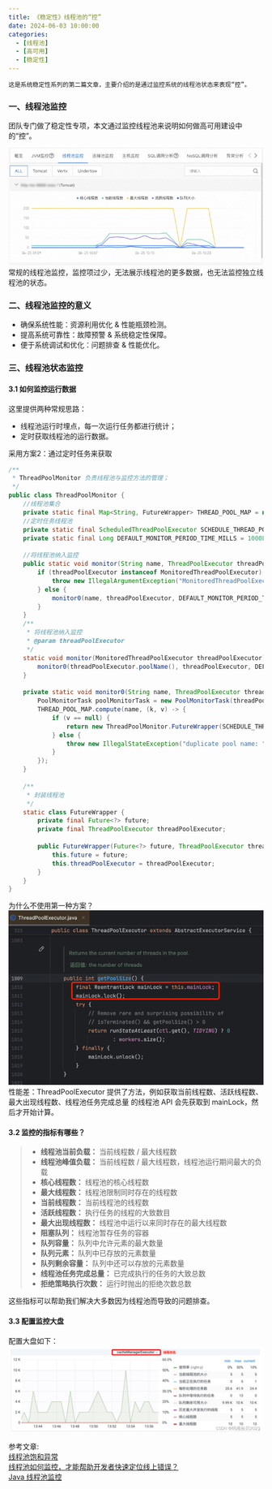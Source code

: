```yaml
---
title: 《稳定性》线程池的“控”
date: 2024-06-03 10:00:00
categories:
  - [线程池]
  - [高可用]
  - [稳定性]
---
```


    这是系统稳定性系列的第二篇文章，主要介绍的是通过监控系统的线程池状态来表现“控”。

### 一、线程池监控
团队专门做了稳定性专项，本文通过监控线程池来说明如何做高可用建设中的“控”。
<!-- more -->
![总监控](2024-06-03-稳定性-线程池监控/总监控.png)
常规的线程池监控，监控项过少，无法展示线程池的更多数据，也无法监控独立线程池的状态。

### 二、线程池监控的意义
- 确保系统性能：资源利用优化 & 性能瓶颈检测。
- 提高系统可靠性：故障预警 & 系统稳定性保障。
- 便于系统调试和优化：问题排查 & 性能优化。



### 三、线程池状态监控
#### 3.1 如何监控运行数据
这里提供两种常规思路：
- 线程池运行时埋点，每一次运行任务都进行统计；
- 定时获取线程池的运行数据。

采用方案2：通过定时任务来获取
```java
/**
 * ThreadPoolMonitor 负责线程池与监控方法的管理；
 */
public class ThreadPoolMonitor {
    //线程池集合
    private static final Map<String, FutureWrapper> THREAD_POOL_MAP = new ConcurrentHashMap<>();
    //定时任务线程池
    private static final ScheduledThreadPoolExecutor SCHEDULE_THREAD_POOL = new ScheduledThreadPoolExecutor(8, new NamedThreadFactory("ThreadPoolMonitor"));
    private static final Long DEFAULT_MONITOR_PERIOD_TIME_MILLS = 1000L;
    
    //将线程池纳入监控
    public static void monitor(String name, ThreadPoolExecutor threadPoolExecutor) {
        if (threadPoolExecutor instanceof MonitoredThreadPoolExecutor) {
            throw new IllegalArgumentException("MonitoredThreadPoolExecutor is already monitored.");
        } else {
            monitor0(name, threadPoolExecutor, DEFAULT_MONITOR_PERIOD_TIME_MILLS);
        }
    }
    /**
     * 将线程池纳入监控
     * @param threadPoolExecutor
     */
    static void monitor(MonitoredThreadPoolExecutor threadPoolExecutor) {
        monitor0(threadPoolExecutor.poolName(), threadPoolExecutor, DEFAULT_MONITOR_PERIOD_TIME_MILLS);
    }

    private static void monitor0(String name, ThreadPoolExecutor threadPoolExecutor, long monitorPeriodTimeMills) {
        PoolMonitorTask poolMonitorTask = new PoolMonitorTask(threadPoolExecutor, name);
        THREAD_POOL_MAP.compute(name, (k, v) -> {
            if (v == null) {
                return new ThreadPoolMonitor.FutureWrapper(SCHEDULE_THREAD_POOL.scheduleWithFixedDelay(poolMonitorTask, 0L, monitorPeriodTimeMills, TimeUnit.MILLISECONDS), threadPoolExecutor);
            } else {
                throw new IllegalStateException("duplicate pool name: " + name);
            }
        });
    }

    /**
     * 封装线程池
     */
    static class FutureWrapper {
        private final Future<?> future;
        private final ThreadPoolExecutor threadPoolExecutor;

        public FutureWrapper(Future<?> future, ThreadPoolExecutor threadPoolExecutor) {
            this.future = future;
            this.threadPoolExecutor = threadPoolExecutor;
        }
    }
}
```
为什么不使用第一种方案？
![ThreadPoolExecutor加锁](2024-06-03-稳定性-线程池监控/ThreadPoolExecutor加锁.png)
性能差：ThreadPoolExecutor 提供了方法，例如获取当前线程数、活跃线程数、最大出现线程数、线程池任务完成总量 的线程池 API 会先获取到 mainLock，然后才开始计算。

#### 3.2 监控的指标有哪些？
> - **线程池当前负载：** 当前线程数 / 最大线程数
> - **线程池峰值负载：** 当前线程数 / 最大线程数，线程池运行期间最大的负载
> - **核心线程数：** 线程池的核心线程数
> - **最大线程数：** 线程池限制同时存在的线程数
> - **当前线程数：** 当前线程池的线程数
> - **活跃线程数：** 执行任务的线程的大致数目
> - **最大出现线程数：** 线程池中运行以来同时存在的最大线程数
> - **阻塞队列：** 线程池暂存任务的容器
> - **队列容量：** 队列中允许元素的最大数量
> - **队列元素：** 队列中已存放的元素数量
> - **队列剩余容量：** 队列中还可以存放的元素数量
> - **线程池任务完成总量：** 已完成执行的任务的大致总数
> - **拒绝策略执行次数：** 运行时抛出的拒绝次数总数

这些指标可以帮助我们解决大多数因为线程池而导致的问题排查。

#### 3.3 配置监控大盘
配置大盘如下：
![线程池监控大盘](2024-06-03-稳定性-线程池监控/线程池监控大盘.png)

参考文章:  
[线程池饱和异常](https://blog.csdn.net/bemavery/article/details/129809483)   
[线程池如何监控，才能帮助开发者快速定位线上错误？](https://mp.weixin.qq.com/s?__biz=MjM5NzMyMjAwMA==&mid=2651509011&idx=1&sn=dec9cd01d0a8d891ea21dc6e05f5c9c0&chksm=bd25bd6c8a52347a5471e7fa4368155648baf694a8c0fc0910488dc7496fa95995712121eb77#rd)    
[Java 线程池监控](https://www.renzhen.online/archives/java%E7%BA%BF%E7%A8%8B%E6%B1%A0%E7%9B%91%E6%8E%A7)       